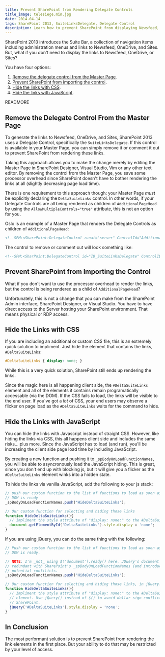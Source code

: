 ```yaml
---
title: Prevent SharePoint from Rendering Delegate Controls
title_image: telesiege.min.jpg
date: 2014-04-14
tags: SharePoint 2013, SuiteLinksDelegate, Delegate Control
description: Learn how to prevent SharePoint from displaying Newsfeed, OneDrive, and Sites links in the Suite Bar.
---
```


SharePoint 2013 introduces the Suite Bar, a collection of navigation items 
including administration menus and links to Newsfeed, OneDrive, and Sites. But,
what if you don't need to display the links to Newsfeed, OneDrive, or Sites?

You have four options:

1. [Remove the delegate control from the Master Page][1].
2. [Prevent SharePoint from importing the control][2].
3. [Hide the links with CSS][3].
4. [Hide the links with JavaScript][4].

READMORE

## Remove the Delegate Control From the Master Page

To generate the links to Newsfeed, OneDrive, and Sites, SharePoint 2013 uses a
Delegate Control, specifically the `SuiteLinksDelegate`. If this control is 
available in your Master Page, you can simply remove it or comment it out to 
prevent SharePoint from rendering these links.

Taking this approach allows you to make the change merely by editing the Master 
Page in SharePoint Designer, Visual Studio, Vim or any other text editor. By 
removing the control from the Master Page, you save some processor overhead 
since SharePoint doesn't have to bother rendering the links at all (slightly 
decreasing page load time).

There is one requirement to this approach though: your Master Page _must_ be 
explicitly declaring the `DeltaSuiteLinks` control. In other words, if your 
Delegate Controls are all being rendered as children of `AdditionalPageHead` 
by using the `AllowMultipleControls="true"` attribute, this is not an option 
for you.

Oslo is an example of a Master Page that renders the Delegate Controls as 
children of `AdditionalPageHead`:

~~~ html
<!--SPM:<SharePoint:DelegateControl runat="server" ControlId="AdditionalPageHead" AllowMultipleControls="true"/>-->
~~~

The control to remove or comment out will look something like: 

~~~ html
<!--SPM:<SharPoint:DelegateControl id="ID_SuiteLinksDelegate" ControlID="SuiteLinksDelegate" runat="server" />-->
~~~

## Prevent SharePoint from Importing the Control

What if you don't want to use the processor overhead to render the links, but 
the control is being rendered as a child of `AdditionalPageHead`?

Unfortunately, this is not a change that you can make from the SharePoint Admin
interface, SharePoint Designer, or Visual Studio. You have to have direct access
to the Server hosting your SharePoint environment. That means physical or RDP
access.

## Hide the Links with CSS

If you are including an additional or custom CSS file, this is an extremely 
quick solution to impliment. Just hide the element that contains the links, 
`#DeltaSuiteLinks`:

~~~ css
#DeltaSuiteLinks { display: none; }
~~~

While this is a very quick solution, SharePoint still ends up rendering the 
links. 

Since the magic here is all happening client side, the `#DeltaSuiteLinks` element 
and all of the elements it contains remain programatically accessable (via the 
DOM). If the CSS fails to load, the links will be visible to the end user. If 
you've got a _lot_ of CSS, your end users may observe a flicker on page load 
as the `#DeltaSuiteLinks` waits for the command to hide.

## Hide the Links with JavaScript

You can hide the links with Javascript instead of straight CSS. However, like 
hiding the links via CSS, this all happens client side and includes the same 
risks... plus more. Since the JavaScript has to load (and run), you'll be 
increasing the client side page load time by including JavaScript.

By creating a new function and pushing it to `_spBodyOnLoadFunctionNames`, you 
will be able to asyncronously load the JavaScript hiding. This is great, since 
you don't end up with blocking js, but it will give you a flicker as the 
`#DeltaSuiteLinks` element winks into a hidden state.

To hide the links via vanilla JavaScript, add the following to your js stack:

~~~ javascript
// push our custom function to the list of functions to load as soon as the 
// DOM is ready
_spBodyOnLoadFunctionNames.push("HideDeltaSuiteLinks");

// Our custom function for selecting and hiding those links
function HideDeltaSuiteLinks(){
  // impliment the style attribute of "display: none;" to the #DeltaSuiteLinks element
  document.getElementById('DeltaSuiteLinks').style.display = 'none';
}
~~~

If you are using jQuery, you can do the same thing with the following:

~~~ javascript
// Push our custom function to the list of functions to load as soon as the 
// DOM is ready. 

// NOTE: I'm _not_ using $('document').ready() here. JQuery's document ready is
// redundant with SharePoint's _spBodyOnLoadFunctionNames (and introduces 
// potential confilicts.
_spBodyOnLoadFunctionNames.push("HideDeltaSuiteLinks");

// Our custom function for selecting and hiding those links, in jQuery!
function HideDeltaSuiteLinks(){
  // Impliment the style attribute of "display: none;" to the #DeltaSuiteLinks 
  // element. Use jQuery() instead of $() to avoid dollar sign conflicts with 
  // SharePoint.
  jQuery('#DeltaSuiteLinks').style.display = 'none';
}
~~~

## In Conclusion

The most performant solution is to prevent SharePoint from rendering the link
elements in the first place. But your ability to do that may be restricted by 
your level of access.

[1]: #remove-the-delegate-control-from-the-master-page
[2]: #prevent-sharepoint-from-importing-the-control
[3]: #hide-the-link-with-css
[4]: #hide-the-links-with-javacript
